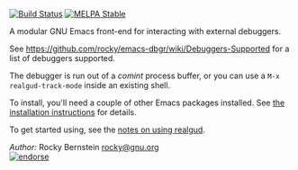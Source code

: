 [![Build Status](https://travis-ci.org/rocky/emacs-dbgr.png)](https://travis-ci.org/rocky/emacs-dbgr) [![MELPA Stable](http://stable.melpa.org/packages/realgud-badge.svg)](http://stable.melpa.org/#/realgud)

A modular GNU Emacs front-end for interacting with external debuggers.

See https://github.com/rocky/emacs-dbgr/wiki/Debuggers-Supported for a list of debuggers supported.

The debugger is run out of a *comint* process buffer, or you can use a
`M-x realgud-track-mode` inside an existing shell.

To install, you'll need a couple of other Emacs packages installed. See
[the installation instructions](http://wiki.github.com/rocky/emacs-dbgr/how-to-install)
for details.

To get started using, see the
[notes on using realgud](http://wiki.github.com/rocky/emacs-dbgr/how-to-use).

*Author:*  Rocky Bernstein <rocky@gnu.org> <br>
[![endorse](https://api.coderwall.com/rocky/endorsecount.png)](https://coderwall.com/rocky)
